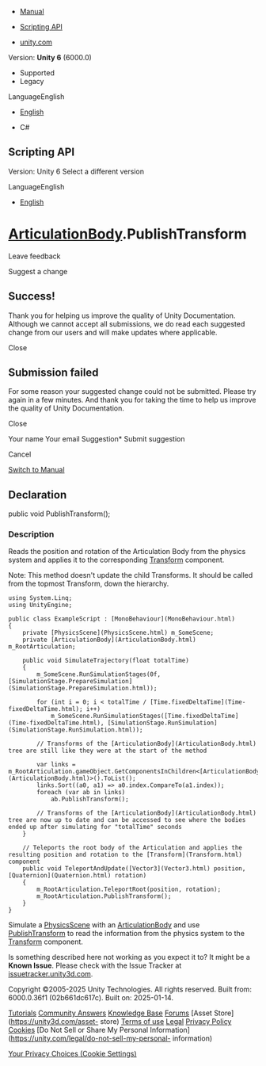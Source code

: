 [ ]()

  * [Manual](../Manual/index.html)
  * [Scripting API](../ScriptReference/index.html)

  * [unity.com](https://unity.com/)

Version: **Unity 6** (6000.0)

  * Supported
  * Legacy

LanguageEnglish

  * [English]()

  * C#

[ ](https://docs.unity3d.com)

## Scripting API

Version: Unity 6 Select a different version

LanguageEnglish

  * [English]()

#  [ArticulationBody](ArticulationBody.html).PublishTransform

Leave feedback

Suggest a change

## Success!

Thank you for helping us improve the quality of Unity Documentation. Although
we cannot accept all submissions, we do read each suggested change from our
users and will make updates where applicable.

Close

## Submission failed

For some reason your suggested change could not be submitted. Please <a>try
again</a> in a few minutes. And thank you for taking the time to help us
improve the quality of Unity Documentation.

Close

Your name Your email Suggestion* Submit suggestion

Cancel

[Switch to Manual](../Manual/class-ArticulationBody.html "Go to
ArticulationBody Component in the Manual")

## Declaration

public void PublishTransform();

### Description

Reads the position and rotation of the Articulation Body from the physics
system and applies it to the corresponding [Transform](Transform.html)
component.

Note: This method doesn't update the child Transforms. It should be called
from the topmost Transform, down the hierarchy.

    
    
    using System.Linq;
    using UnityEngine;  
      
    public class ExampleScript : [MonoBehaviour](MonoBehaviour.html)
    {
        private [PhysicsScene](PhysicsScene.html) m_SomeScene;
        private [ArticulationBody](ArticulationBody.html) m_RootArticulation;  
      
        public void SimulateTrajectory(float totalTime)
        {
            m_SomeScene.RunSimulationStages(0f, [SimulationStage.PrepareSimulation](SimulationStage.PrepareSimulation.html));  
      
            for (int i = 0; i < totalTime / [Time.fixedDeltaTime](Time-fixedDeltaTime.html); i++)
                m_SomeScene.RunSimulationStages([Time.fixedDeltaTime](Time-fixedDeltaTime.html), [SimulationStage.RunSimulation](SimulationStage.RunSimulation.html));  
      
            // Transforms of the [ArticulationBody](ArticulationBody.html) tree are still like they were at the start of the method  
      
            var links = m_RootArticulation.gameObject.GetComponentsInChildren<[ArticulationBody](ArticulationBody.html)>().ToList();
            links.Sort((a0, a1) => a0.index.CompareTo(a1.index));
            foreach (var ab in links)
                ab.PublishTransform();  
      
            // Transforms of the [ArticulationBody](ArticulationBody.html) tree are now up to date and can be accessed to see where the bodies ended up after simulating for "totalTime" seconds
        }  
      
        // Teleports the root body of the Articulation and applies the resulting position and rotation to the [Transform](Transform.html) component
        public void TeleportAndUpdate([Vector3](Vector3.html) position, [Quaternion](Quaternion.html) rotation)
        {
            m_RootArticulation.TeleportRoot(position, rotation);
            m_RootArticulation.PublishTransform();
        }
    }
    

Simulate a [PhysicsScene](PhysicsScene.html) with an
[ArticulationBody](ArticulationBody.html) and use
[PublishTransform](ArticulationBody.PublishTransform.html) to read the
information from the physics system to the [Transform](Transform.html)
component.

Is something described here not working as you expect it to? It might be a
**Known Issue**. Please check with the Issue Tracker at
[issuetracker.unity3d.com](https://issuetracker.unity3d.com).

Copyright ©2005-2025 Unity Technologies. All rights reserved. Built from:
6000.0.36f1 (02b661dc617c). Built on: 2025-01-14.

[Tutorials](https://unity3d.com/learn) [Community
Answers](https://answers.unity3d.com) [Knowledge
Base](https://support.unity3d.com/hc/en-us)
[Forums](https://forum.unity3d.com) [Asset Store](https://unity3d.com/asset-
store) [Terms of use](https://docs.unity3d.com/Manual/TermsOfUse.html)
[Legal](https://unity.com/legal) [Privacy
Policy](https://unity.com/legal/privacy-policy)
[Cookies](https://unity.com/legal/cookie-policy) [Do Not Sell or Share My
Personal Information](https://unity.com/legal/do-not-sell-my-personal-
information)

[Your Privacy Choices (Cookie Settings)](javascript:void\(0\);)

